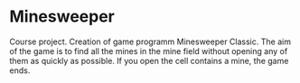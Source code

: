 # Minesweeper
Course project. Creation of game programm Minesweeper Classic. The aim of the game is to find all the mines in the mine field without opening any of them as quickly as possible. If you open the cell contains a mine, the game ends.
